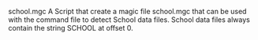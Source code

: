 school.mgc
A Script that create a magic file school.mgc that can be used with the command file to detect School data files. School data files always contain the string SCHOOL at offset 0.
